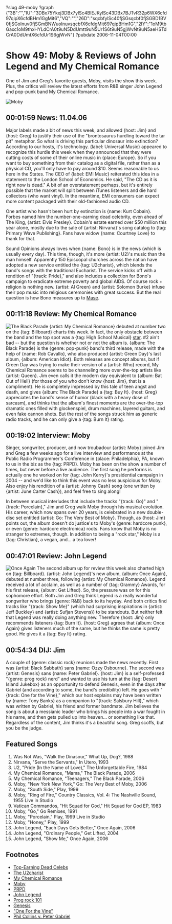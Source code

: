 ?slug 49-moby
?graph {"3B":"","IU":"3DBx75Ykej3DBx7ylSc4BIEJKylSc43DBx7BJTvR32p6WX6cfd97qipX6cfdBHm1GgMit6","VQ":"","26D":"sqcbfylSc40fjSGsqcbf0fjSGBD1BV0fjSGoInuv0fjSGmBNWuoInuvsqcbfX6cfdgMit697qipBHm1G","2IY":"1oM9tbGaxc1oM9thxHYLdCrA0t9uN5DdUmtt9uN5Ur1S6t9uN5gjWvNt9uN5aeHSTdCrA0DdUmtX6cfdUr1S6gjWvN"}
?pubdate 2006-11-04T00:00

# Show 49: Moby & Reviews of John Legend and My Chemical Romance
One of Jim and Greg's favorite guests, Moby, visits the show this week. Plus, the critics will review the latest efforts from R&B singer John Legend and pop-punk band My Chemical Romance.

![Moby](http://static.soundopinions.org/images/2006/moby.jpg)

## 00:01:59 News: 11.04.06
Major labels made a bit of news this week, and allowed {host: Jim} and {host: Greg} to justify their use of the "brontosaurus hurdling toward the tar pit" metaphor. So what is driving this particular dinosaur into extinction? According to our hosts, it's technology. {label: Universal Music} appeared to recognize this hurdle this week when they announced that they were cutting costs of some of their online music in {place: Europe}. So if you want to buy something from their catalog as a digital file, rather than as a physical CD, you'll only have to pay around $10. Seems reasonable to us here in the States. The CEO of {label: EMI Music} reiterated this idea in a statement to the London School of Economics. He said, "The CD as it is right now is dead." A bit of an overstatement perhaps, but it's entirely possible that the market will split between iTunes listeners and die hard collectors (who want vinyl). In the meantime, EMI consumers can expect more content packaged with their old-fashioned audio CD.

One artist who hasn't been hurt by extinction is {name: Kurt Cobain}. Forbes named him the number-one-earning dead celebrity, even ahead of The King, {artist: Elvis Presley}. Cobain's estate earned over $50 million this year alone, mostly due to the sale of {artist: Nirvana}'s song catalog to {tag: Primary Wave Publishing}. Fans have widow {name: Courtney Love} to thank for that. 

Sound Opinions always loves when {name: Bono} is in the news (which is usually every day). This time, though, it's more {artist: U2}'s music than the man himself. Apparently 150 Episcopal churches across the nation have adopted a new service entitled the {tag: U2charist}, which blends the band's songs with the traditional Eucharist. The service kicks off with a rendition of "{track: Pride}," and also includes a collection for Bono's campaign to eradicate extreme poverty and global AIDS. Of course rock + religion is nothing new. {artist: Al Green} and {artist: Solomon Burke} infuse their pop music into religious ceremonies with great success. But the real question is how Bono measures up to [Mase](http://en.wikipedia.org/wiki/Mase#Return_to_music_and_subsequent_controversy).

## 00:11:18 Review: My Chemical Romance
![The Black Parade](http://is2.mzstatic.com/image/thumb/Music/v4/d8/06/d4/d806d482-6aea-dd4c-af50-11c28d5ae8e5/source/600x600bb.jpg "14748659/209388277")
{artist: My Chemical Romance} debuted at number two on the {tag: Billboard} charts this week. In fact, the only obstacle between the band and the top spot was a {tag: High School Musical} [star](http://disneychannel.disney.com/hannah-montana). #2 ain't bad -- but the question is whether not or not the album is. {album: The Black Parade} is the {genre: pop-punk} band's third release, made with the help of {name: Rob Cavallo}, who also produced {artist: Green Day}'s last album, {album: American Idiot}. Both releases are concept albums, but if Green Day was trying to make their version of a {artist: Who} record, My Chemical Romance seems to be channeling more over-the-top artists like {artist: Queen}. Jim even calls it the modern day equivalent to {album: Bat Out of Hell} (for those of you who don't know {host: Jim}, that is a compliment). He is completely impressed by this tale of teen angst and death, and gives {album: The Black Parade} a {tag: Buy It}. {host: Greg} appreciates the band's sense of humor (black with a heavy dose of sarcasm), and thinks that the album's finest moments are the over-the-top dramatic ones filled with glockenspiel, drum machines, layered guitars, and even fake cannon shots. But the rest of the songs struck him as generic radio tracks, and he can only give a {tag: Burn It} rating.

## 00:19:02 Interview: Moby
Singer, songwriter, producer, and now troubadour {artist: Moby} joined Jim and Greg a few weeks ago for a live interview and performance at the Public Radio Programmer's Conference in {place: Philadelphia}, PA, known to us in the biz as the {tag: PRPD}. Moby has been on the show a number of times, but never before a live audience. The first song he performs is actually one he worked on for {tag: John Kerry}'s presidential campaign in 2004 -- and we'd like to think this event was no less auspicious for Moby. Also enjoy his rendition of a {artist: Johnny Cash} song (one written by {artist: June Carter Cash}), and feel free to sing along!

In between musical interludes that include the tracks "{track: Go}" and "{track: Porcelain}," Jim and Greg walk Moby through his musical evolution. His career, which now spans over 20 years, is celebrated in a new double-disc set entitled {artist: Go: The Very Best of Moby}. Though, as {host: Jim} points out, the album doesn't do justice's to Moby's {genre: hardcore punk}, or even {genre: hardcore electronica} roots. Fans know that Moby is no stranger to extremes, though. In addition to being a "rock star," Moby is a {tag: Christian}, a vegan, and... a tea lover!

## 00:47:01 Review: John Legend
![Once Again](http://is2.mzstatic.com/image/thumb/Music6/v4/5e/c8/a2/5ec8a23d-154c-5a6a-8ea0-a78ca3f55d20/source/600x600bb.jpg "16586443/716616852")
The second album up for review this week also charted high on {tag: Billboard}. {artist: John Legend}'s new album, {album: Once Again}, debuted at number three, following {artist: My Chemical Romance}. Legend received a lot of acclaim, as well as a number of {tag: Grammy} Awards, for his first release, {album: Get Lifted}. So, the pressure was on for this sophomore effort. Both Jim and Greg think Legend is a really wonderful songwriter who brings {genre: R&B} back to its heyday. And both critics find tracks like "{track: Show Me}" (which had surprising inspirations in {artist: Jeff Buckley} and {artist: Sufjan Stevens}) to be standouts. But neither felt that Legend was really doing anything new. Therefore {host: Jim} only recommends listeners {tag: Burn It}. {host: Greg} agrees that {album: Once Again} gives listeners much of the same, but he thinks the same is pretty good. He gives it a {tag: Buy It} rating.

## 00:54:34 DIJ: Jim
A couple of {genre: classic rock} reunions made the news recently. First was {artist: Black Sabbath} sans {name: Ozzy Osbourne}. The second was {artist: Genesis} sans {name: Peter Gabriel}. {host: Jim} is a self-professed "{genre: prog rock} nerd" and wanted to use his turn at the {tag: Desert Island Jukebox} as an opportunity to defend Genesis, even in the days after Gabriel (and according to some, the band's credibility) left. He goes with "{track: One for the Vine}," which our host explains may have been written by {name: Tony Banks} as a companion to "{track: Salsbury Hill}," which was written by Gabriel, his friend and former bandmate. Jim believes the song is about a messianic leader who brings his people into a war fought in his name, and then gets pulled up into heaven... or something like that. Regardless of the content, Jim thinks it's a beautiful song. Greg scoffs, but you be the judge.

## Featured Songs
1. Was Not Was, "Walk the Dinasour," What Up, Dog?, 1988
2. Nirvana, "Serve the Servants," In Utero, 1993
3. U2, "Pride (In the Name of Love)," The Unforgettable Fire, 1984
4. My Chemical Romance, "Mama," The Black Parade, 2006
5. My Chemical Romance, "Teenagers," The Black Parade, 2006
6. Moby, "New York New York," Go: The Very Best of Moby, 2006
7. Moby, "South Side," Play, 1999
8. Moby, "Ring of Fire," Country Classics, Vol. 4: The Nashville Sound, 1955 Live in Studio
9. Vatican Commandos, "Hit Squad for God," Hit Squad for God EP, 1983
10. Moby, "Go," Go Remixes, 1991
11. Moby, "Porcelain," Play, 1999 Live in Studio
12. Moby, "Honey," Play, 1999
13. John Legend, "Each Days Gets Better," Once Again, 2006
14. John Legend, "Ordinary People," Get Lifted, 2004
15. John Legend, "Show Me," Once Again, 2006

## Footnotes
- [Top-Earning Dead Celebs](http://www.forbes.com/2006/10/23/tech-media_06deadcelebs_cx_pk_top-earning-dead-celebrities_land.html)
- [The U2charist](http://u2-charist.com/)
- [My Chemical Romance](http://www.mychemicalromance.com/greatesthits)
- [Moby](http://www.moby.com/)
- [PRPD](http://www.prpd.org/)
- [John Legend](http://www.johnlegend.com/)
- [Prog rock 101](http://www.progarchives.com/Progressive-rock.asp)
- [Genesis](http://www.allmusic.com/artist/genesis-mn0000199995)
- ["One For the Vine"](https://www.youtube.com/watch?v=p2kRc2aHTnk&feature=kp)
- [Phil Collins v. Peter Gabriel](http://www.popmatters.com/column/177820-in-defense-of-both-the-phil-collins-and-peter-gabriel-eras-of-ge/)
